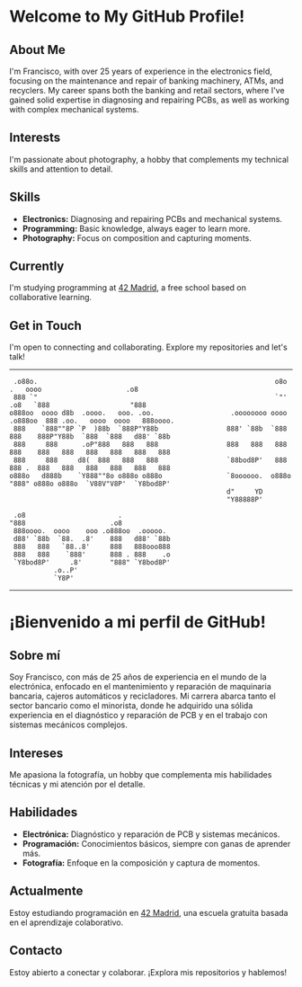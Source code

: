  # Welcome to My GitHub Profile!

## About Me
I'm Francisco, with over 25 years of experience in the electronics field, focusing on the maintenance and repair of banking machinery, ATMs, and recyclers. My career spans both the banking and retail sectors, where I've gained solid expertise in diagnosing and repairing PCBs, as well as working with complex mechanical systems.

## Interests
I'm passionate about photography, a hobby that complements my technical skills and attention to detail.

## Skills
- **Electronics:** Diagnosing and repairing PCBs and mechanical systems.
- **Programming:** Basic knowledge, always eager to learn more.
- **Photography:** Focus on composition and capturing moments.

## Currently
I'm studying programming at [42 Madrid](https://www.42madrid.com), a free school based on collaborative learning.

## Get in Touch
I'm open to connecting and collaborating. Explore my repositories and let's talk!

--------
```
 .o88o.                                                           o8o      .   oooo                     .o8           
 888 `"                                                           `"'    .o8   `888                    "888           
o888oo  oooo d8b  .oooo.   ooo. .oo.                   .oooooooo oooo  .o888oo  888 .oo.   oooo  oooo   888oooo.      
 888    `888""8P `P  )88b  `888P"Y88b                 888' `88b  `888    888    888P"Y88b  `888  `888   d88' `88b     
 888     888      .oP"888   888   888                 888   888   888    888    888   888   888   888   888   888     
 888     888     d8(  888   888   888                 `88bod8P'   888    888 .  888   888   888   888   888   888     
o888o   d888b    `Y888""8o o888o o888o                `8oooooo.  o888o   "888" o888o o888o  `V88V"V8P'  `Y8bod8P'     
                                                      d"     YD                                                       
                                                      "Y88888P'                                                       
                                                                                                                      
 .o8                       .                                                                                          
"888                     .o8                                                                                          
 888oooo.  oooo    ooo .o888oo  .ooooo.                                                                               
 d88' `88b  `88.  .8'    888   d88' `88b                                                                              
 888   888   `88..8'     888   888ooo888                                                                              
 888   888    `888'      888 . 888    .o                                                                              
 `Y8bod8P'     .8'       "888" `Y8bod8P'                                                                              
           .o..P'                                                                                                     
           `Y8P'                                                                                                                                                                                                                                                                                                           
```                                                    
--------


# ¡Bienvenido a mi perfil de GitHub!

## Sobre mí
Soy Francisco, con más de 25 años de experiencia en el mundo de la electrónica, enfocado en el mantenimiento y reparación de maquinaria bancaria, cajeros automáticos y recicladores. Mi carrera abarca tanto el sector bancario como el minorista, donde he adquirido una sólida experiencia en el diagnóstico y reparación de PCB y en el trabajo con sistemas mecánicos complejos.

## Intereses
Me apasiona la fotografía, un hobby que complementa mis habilidades técnicas y mi atención por el detalle.

## Habilidades
- **Electrónica:** Diagnóstico y reparación de PCB y sistemas mecánicos.
- **Programación:** Conocimientos básicos, siempre con ganas de aprender más.
- **Fotografía:** Enfoque en la composición y captura de momentos.

## Actualmente
Estoy estudiando programación en [42 Madrid](https://www.42madrid.com), una escuela gratuita basada en el aprendizaje colaborativo. 

## Contacto
Estoy abierto a conectar y colaborar. ¡Explora mis repositorios y hablemos!
